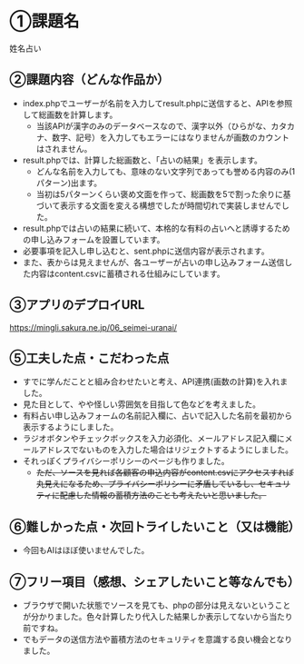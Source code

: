 # ①課題名
姓名占い

## ②課題内容（どんな作品か）
- index.phpでユーザーが名前を入力してresult.phpに送信すると、APIを参照して総画数を計算します。
  - 当該APIが漢字のみのデータベースなので、漢字以外（ひらがな、カタカナ、数字、記号）を入力してもエラーにはなりませんが画数のカウントはされません。
- result.phpでは、計算した総画数と、「占いの結果」を表示します。
  - どんな名前を入力しても、意味のない文字列であっても誉める内容のみ(1パターン)出ます。
  - 当初は5パターンくらい褒め文面を作って、総画数を5で割った余りに基づいて表示する文面を変える構想でしたが時間切れで実装しませんでした。
- result.phpでは占いの結果に続いて、本格的な有料の占いへと誘導するための申し込みフォームを設置しています。
- 必要事項を記入し申し込むと、sent.phpに送信内容が表示されます。
- また、表からは見えませんが、各ユーザーが占いの申し込みフォーム送信した内容はcontent.csvに蓄積される仕組みにしています。

## ③アプリのデプロイURL
https://mingli.sakura.ne.jp/06_seimei-uranai/

## ⑤工夫した点・こだわった点
- すでに学んだことと組み合わせたいと考え、API連携(画数の計算)を入れました。
- 見た目として、やや怪しい雰囲気を目指して色などを考えました。
- 有料占い申し込みフォームの名前記入欄に、占いで記入した名前を最初から表示するようにしました。
- ラジオボタンやチェックボックスを入力必須化、メールアドレス記入欄にメールアドレスでないものを入力した場合はリジェクトするようにしました。
- それっぽくプライバシーポリシーのページも作りました。
  - <s>ただ、ソースを見れば各顧客の申込内容がcontent.csvにアクセスすれば丸見えになるため、プライバシーポリシーに矛盾しているし、セキュリティに配慮した情報の蓄積方法のことも考えたいと思いました。</s>

## ⑥難しかった点・次回トライしたいこと（又は機能）
- 今回もAIはほぼ使いませんでした。

## ⑦フリー項目（感想、シェアしたいこと等なんでも）
- ブラウザで開いた状態でソースを見ても、phpの部分は見えないということが分かりました。色々計算したり代入した結果しか表示してないから当たり前ですね。
- でもデータの送信方法や蓄積方法のセキュリティを意識する良い機会となりました。


